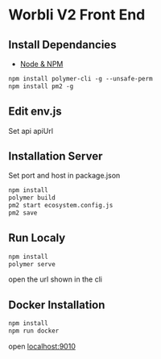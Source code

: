 # Worbli V2 Front End

## Install Dependancies
* [Node & NPM](https://nodejs.org/en/download/)
```html
npm install polymer-cli -g --unsafe-perm
npm install pm2 -g
```
## Edit env.js 
Set api apiUrl 

## Installation Server
Set port and host in package.json
```html
npm install
polymer build
pm2 start ecosystem.config.js
pm2 save
```

## Run Localy
```html
npm install
polymer serve
```
open the url shown in the cli

## Docker Installation 
```html
npm install
npm run docker
```
open [localhost:9010](http://localhost:9010)

